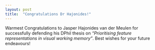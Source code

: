 ```yaml
---
layout: post
title:  "Congratulations Dr Hajonides!"
---
```


Warmest Congratulations to Jasper Hajonides van der Meulen for successfully defending his DPhil thesis on <i>“Prioritising feature representations in visual working memory”</i>. 
Best wishes for your future endeavours!
